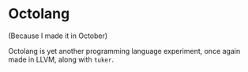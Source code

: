 # Octolang

(Because I made it in October)

Octolang is yet another programming language experiment, once again made in
LLVM, along with `tuker`.